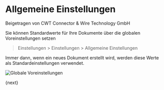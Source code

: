 # Allgemeine Einstellungen
<span class="text-muted contributed-by">Beigetragen von CWT Connector & Wire Technology GmbH</span>

Sie können Standardwerte für Ihre Dokumente über die globalen Voreinstellungen setzen

> Einstellungen > Einstellungen > Allgemeine Einstellungen

Immer dann, wenn ein neues Dokument erstellt wird, werden diese Werte als Standardeinstellungen verwendet.

<img class="screenshot" alt="Globale Voreinstellungen" src="{{docs_base_url}}/assets/img/setup/settings/global-defaults.png">

{next}
